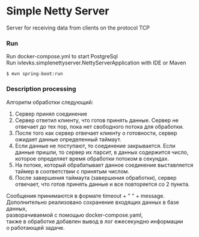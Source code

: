 # Simple Netty Server

Server for receiving data from clients on the protocol TCP

### Run
Run docker-compose.yml to start PostgreSql<br>
Run ivlevks.simplenettyserver.NettyServerApplication with IDE or Maven
```
$ mvn spring-boot:run
```

### Description processing

Алгоритм обработки следующий:

1. Сервер принял соединение
2. Сервер ответил клиенту, что готов принять данные. 
Сервер не отвечает до тех пор, пока нет свободного потока для обработки.
3. После того как сервер отвечает клиенту о готовности, 
сервер ожидает данные определенный таймаут.
4. Если данные не поступают, то соединение закрывается. 
Если данные пришли, то сервер их парсит, в данных содержится число, 
которое определяет время обработки потоком в секундах.
5. На потоке, который обрабатывает данное соединение выставляется таймер 
в соответствии с принятым числом.
6. После завершения таймаута (завершения обработки), сервер отвечает, что готов принять данные и все повторяется со 2 пункта.

Сообщения принимаются в формате timeout + " " + message.<br>
Дополнительно реализовано сохранение входящих данных в базе данных, <br>
разворачиваемой с помощью docker-compose.yaml, <br>
также в обработке добавлен вывод в лог ежесекундно информации <br>
о работающей задаче.


